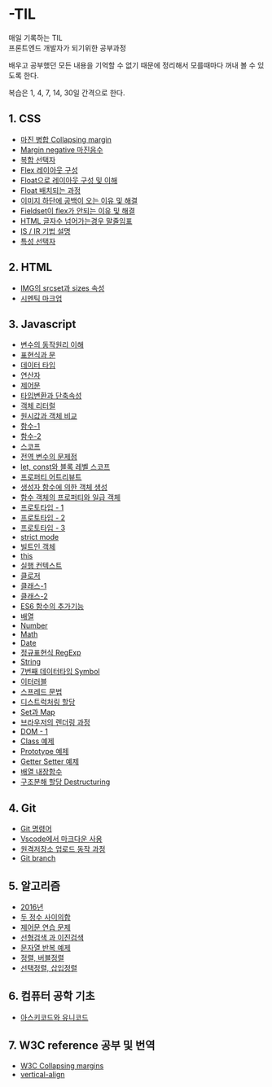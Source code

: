 # -TIL
매일 기록하는 TIL<br>
프론트엔드 개발자가 되기위한 공부과정

배우고 공부했던 모든 내용을 기억할 수 없기 때문에
정리해서 모를때마다 꺼내 볼 수 있도록 한다.

복습은 1, 4, 7, 14, 30일 간격으로 한다.

## 1. CSS
- [마진 병합 Collapsing margin](https://github.com/Alex-Eojin/-TIL/blob/master/CSS/%EB%A7%88%EC%A7%84%20%EB%B3%91%ED%95%A9%20Collapsing%20margins%20.md)
- [Margin negative 마진음수](https://github.com/Alex-Eojin/-TIL/blob/master/CSS/margin%20negative.md)
- [복합 선택자](https://github.com/Alex-Eojin/-TIL/blob/master/CSS/%EB%B3%B5%ED%95%A9%20%EC%84%A0%ED%83%9D%EC%9E%90.md)
- [Flex 레이아웃 구성](https://github.com/Alex-Eojin/-TIL/blob/master/CSS/flex%20%EB%A0%88%EC%9D%B4%EC%95%84%EC%9B%83%20%EA%B5%AC%EC%84%B1.md)
- [Float으로 레이아웃 구성 및 이해](https://github.com/Alex-Eojin/-TIL/blob/master/CSS/float%EC%9C%BC%EB%A1%9C%20%EB%A0%88%EC%9D%B4%EC%95%84%EC%9B%83%20%EA%B5%AC%EC%84%B1%20%EB%B0%8F%20%EC%9D%B4%ED%95%B4.md)
- [Float 배치되는 과정](https://github.com/Alex-Eojin/-TIL/blob/master/CSS/Float%20%EB%B0%B0%EC%B9%98%EB%90%98%EB%8A%94%20%EA%B3%BC%EC%A0%95.md)
- [이미지 하단에 공백이 오는 이유 및 해결](https://github.com/Alex-Eojin/-TIL/blob/master/CSS/%EC%9D%B4%EB%AF%B8%EC%A7%80%20%ED%95%98%EB%8B%A8%EC%97%90%20%EC%98%A4%EB%8A%94%20%EA%B3%B5%EB%B0%B1.md)
- [Fieldset이 flex가 안되는 이유 및 해결](https://github.com/Alex-Eojin/-TIL/blob/master/CSS/Fieldset%EC%9D%B4%20flex%EA%B0%80%20%EC%95%88%EB%90%98%EB%8A%94%20%EC%9D%B4%EC%9C%A0.md)
- [HTML 글자수 넘어가는경우 말줄임표](https://github.com/Alex-Eojin/-TIL/blob/master/CSS/HTML%20%EB%A7%90%EC%A4%84%EC%9E%84%ED%91%9C.md)
- [IS / IR 기법 설명](https://github.com/Alex-Eojin/-TIL/blob/master/CSS/IS%2CIR%20%EA%B8%B0%EB%B2%95.md)
- [특성 선택자](https://github.com/Alex-Eojin/-TIL/blob/master/CSS/%ED%8A%B9%EC%84%B1%20%EC%84%A0%ED%83%9D%EC%9E%90.md)
## 2. HTML
- [IMG의 srcset과 sizes 속성](https://github.com/Alex-Eojin/-TIL/blob/master/HTML/IMG%EC%9D%98%20srcset%EA%B3%BC%20sizes%20%EC%86%8D%EC%84%B1.md)
- [시멘틱 마크업](https://github.com/Alex-Eojin/-TIL/blob/master/HTML/%EC%8B%9C%EB%A9%98%ED%8B%B0%20%EB%A7%88%ED%81%AC%EC%97%85.md)

## 3. Javascript
- [변수의 동작원리 이해](https://github.com/Alex-Eojin/-TIL/blob/master/Javascript/%EB%B3%80%EC%88%98%20%EB%B0%8F%20%EB%8F%99%EC%9E%91%EC%9B%90%EB%A6%AC%20%EC%9D%B4%ED%95%B4.md)
- [표현식과 문](https://github.com/Alex-Eojin/-TIL/blob/master/Javascript/%ED%91%9C%ED%98%84%EC%8B%9D%EA%B3%BC%20%EB%AC%B8.md)
- [데이터 타입](https://github.com/Alex-Eojin/-TIL/blob/master/Javascript/%EB%8D%B0%EC%9D%B4%ED%84%B0%20%ED%83%80%EC%9E%85.md)
- [연산자](https://github.com/Alex-Eojin/-TIL/blob/master/Javascript/%EC%97%B0%EC%82%B0%EC%9E%90.md)
- [제어문](https://github.com/Alex-Eojin/-TIL/blob/master/Javascript/%EC%A0%9C%EC%96%B4%EB%AC%B8.md)
- [타입변환과 단축속성](https://github.com/Alex-Eojin/-TIL/blob/master/Javascript/%ED%83%80%EC%9E%85%EB%B3%80%ED%99%98%EA%B3%BC%20%EB%8B%A8%EC%B6%95%ED%8F%89%EA%B0%80.md)
- [객체 리터럴](https://github.com/Alex-Eojin/-TIL/blob/master/Javascript/%EA%B0%9D%EC%B2%B4%20%EB%A6%AC%ED%84%B0%EB%9F%B4.md)
- [원시값과 객체 비교](https://github.com/Alex-Eojin/-TIL/blob/master/Javascript/%EC%9B%90%EC%8B%9C%EA%B0%92%EA%B3%BC%20%EA%B0%9D%EC%B2%B4%EC%9D%98%20%EB%B9%84%EA%B5%90.md)
- [함수-1](https://github.com/Alex-Eojin/-TIL/blob/master/Javascript/%ED%95%A8%EC%88%98-1.md)
- [함수-2](https://github.com/Alex-Eojin/-TIL/blob/master/Javascript/%ED%95%A8%EC%88%98-2.md)
- [스코프](https://github.com/Alex-Eojin/-TIL/blob/master/Javascript/%EC%8A%A4%EC%BD%94%ED%94%84.md)
- [전역 변수의 문제점](https://github.com/Alex-Eojin/-TIL/blob/master/Javascript/%EC%A0%84%EC%97%AD%20%EB%B3%80%EC%88%98%EC%9D%98%20%EB%AC%B8%EC%A0%9C%EC%A0%90.md)
- [let, const와 블록 레벨 스코프](https://github.com/Alex-Eojin/-TIL/blob/master/Javascript/let%2C%20const%EC%99%80%20%EB%B8%94%EB%A1%9D%20%EB%A0%88%EB%B2%A8%20%EC%8A%A4%EC%BD%94%ED%94%84.md)
- [프로퍼티 어트리뷰트](https://github.com/Alex-Eojin/-TIL/blob/master/Javascript/%ED%94%84%EB%A1%9C%ED%8D%BC%ED%8B%B0%20%EC%96%B4%ED%8A%B8%EB%A6%AC%EB%B7%B0%ED%8A%B8.md)
- [생성자 함수에 의한 객체 생성](https://github.com/Alex-Eojin/-TIL/blob/master/Javascript/%EC%83%9D%EC%84%B1%EC%9E%90%20%ED%95%A8%EC%88%98%EC%97%90%20%EC%9D%98%ED%95%9C%20%EA%B0%9D%EC%B2%B4%20%EC%83%9D%EC%84%B1.md)
- [함수 객체의 프로퍼티와 일급 객체](https://github.com/Alex-Eojin/-TIL/blob/master/Javascript/%ED%95%A8%EC%88%98%20%EA%B0%9D%EC%B2%B4%EC%9D%98%20%ED%94%84%EB%A1%9C%ED%8D%BC%ED%8B%B0%EC%99%80%20%EC%9D%BC%EA%B8%89%20%EA%B0%9D%EC%B2%B4.md)
- [프로토타입 - 1](https://github.com/Alex-Eojin/-TIL/blob/master/Javascript/%ED%94%84%EB%A1%9C%ED%86%A0%ED%83%80%EC%9E%85%20-1.md)
- [프로토타입 - 2](https://github.com/Alex-Eojin/-TIL/blob/master/Javascript/%ED%94%84%EB%A1%9C%ED%86%A0%ED%83%80%EC%9E%85-2.md)
- [프로토타입 - 3](https://github.com/Alex-Eojin/-TIL/blob/master/Javascript/%ED%94%84%EB%A1%9C%ED%86%A0%ED%83%80%EC%9E%85-3.md)
- [strict mode](https://github.com/Alex-Eojin/-TIL/blob/master/Javascript/strict%20mode.md)
- [빌트인 객체](https://github.com/Alex-Eojin/-TIL/blob/master/Javascript/%EB%B9%8C%ED%8A%B8%EC%9D%B8%20%EA%B0%9D%EC%B2%B4.md)
- [this](https://github.com/Alex-Eojin/-TIL/blob/master/Javascript/this.md)
- [실행 컨텍스트](https://github.com/Alex-Eojin/-TIL/blob/master/Javascript/%EC%8B%A4%ED%96%89%20%EC%BB%A8%ED%85%8D%EC%8A%A4%ED%8A%B8.md)
- [클로저](https://github.com/Alex-Eojin/-TIL/blob/master/Javascript/%ED%81%B4%EB%A1%9C%EC%A0%80.md)
- [클래스-1](https://github.com/Alex-Eojin/-TIL/blob/master/Javascript/%ED%81%B4%EB%9E%98%EC%8A%A4-1.md)
- [클래스-2](https://github.com/Alex-Eojin/-TIL/blob/master/Javascript/%ED%81%B4%EB%9E%98%EC%8A%A4-2.md)
- [ES6 함수의 추가기능](https://github.com/Alex-Eojin/-TIL/blob/master/Javascript/ES6%20%ED%95%A8%EC%88%98%EC%9D%98%20%EC%B6%94%EA%B0%80%EA%B8%B0%EB%8A%A5.md)
- [배열](https://github.com/Alex-Eojin/-TIL/blob/master/Javascript/%EB%B0%B0%EC%97%B4.md)
- [Number](https://github.com/Alex-Eojin/-TIL/blob/master/Javascript/Number.md)
- [Math](https://github.com/Alex-Eojin/-TIL/blob/master/Javascript/Math.md)
- [Date](https://github.com/Alex-Eojin/-TIL/blob/master/Javascript/Date.md)
- [정규표현식 RegExp](https://github.com/Alex-Eojin/-TIL/blob/master/Javascript/%EC%A0%95%EA%B7%9C%ED%91%9C%ED%98%84%EC%8B%9D%20RegExp.md)
- [String](https://github.com/Alex-Eojin/-TIL/blob/master/Javascript/String.md)
- [7번째 데이터타입 Symbol](https://github.com/Alex-Eojin/-TIL/blob/master/Javascript/7%EB%B2%88%EC%A7%B8%20%EB%8D%B0%EC%9D%B4%ED%84%B0%ED%83%80%EC%9E%85%20Symbol.md)
- [이터러블](https://github.com/Alex-Eojin/-TIL/blob/master/Javascript/%EC%9D%B4%ED%84%B0%EB%9F%AC%EB%B8%94.md)
- [스프레드 문법](https://github.com/Alex-Eojin/-TIL/blob/master/Javascript/%EC%8A%A4%ED%94%84%EB%A0%88%EB%93%9C%20%EB%AC%B8%EB%B2%95.md)
- [디스트럭처링 할당](https://github.com/Alex-Eojin/-TIL/blob/master/Javascript/%EB%94%94%EC%8A%A4%ED%8A%B8%EB%9F%AD%EC%B2%98%EB%A7%81%20%ED%95%A0%EB%8B%B9.md)
- [Set과 Map](https://github.com/Alex-Eojin/-TIL/blob/master/Javascript/Set%20%EA%B3%BC%20Map.md)
- [브라우저의 렌더링 과정](https://github.com/Alex-Eojin/-TIL/blob/master/Javascript/%EB%B8%8C%EB%9D%BC%EC%9A%B0%EC%A0%80%20%EB%A0%8C%EB%8D%94%EB%A7%81%20%EA%B3%BC%EC%A0%95.md)
- [DOM - 1](https://github.com/Alex-Eojin/-TIL/blob/master/Javascript/DOM%20-%201.md)
- [Class 예제](https://github.com/Alex-Eojin/-TIL/blob/master/Javascript/%EA%B0%9D%EC%B2%B4%EC%A7%80%ED%96%A5%ED%98%95%20%ED%94%84%EB%A1%9C%EA%B7%B8%EB%9E%98%EB%B0%8D(OOP)/%ED%81%B4%EB%9E%98%EC%8A%A4%20%EC%98%88%EC%A0%9C.md)
- [Prototype 예제](https://github.com/Alex-Eojin/-TIL/blob/master/Javascript/%EA%B0%9D%EC%B2%B4%EC%A7%80%ED%96%A5%ED%98%95%20%ED%94%84%EB%A1%9C%EA%B7%B8%EB%9E%98%EB%B0%8D(OOP)/%ED%94%84%EB%A1%9C%ED%86%A0%ED%83%80%EC%9E%85%20%EC%98%88%EC%A0%9C.md)
- [Getter Setter 예제](https://github.com/Alex-Eojin/-TIL/blob/master/Javascript/%EA%B0%9D%EC%B2%B4%EC%A7%80%ED%96%A5%ED%98%95%20%ED%94%84%EB%A1%9C%EA%B7%B8%EB%9E%98%EB%B0%8D(OOP)/Getter%2C%20Setter%20%EC%98%88%EC%A0%9C.md)
- [배열 내장함수](https://github.com/Alex-Eojin/-TIL/blob/master/Javascript/%EB%B0%B0%EC%97%B4%20%EB%82%B4%EC%9E%A5%ED%95%A8%EC%88%98.md)
- [구조분해 할당 Destructuring](https://github.com/Alex-Eojin/-TIL/blob/master/Javascript/Destructuring.md)

## 4. Git
- [Git 명령어](https://github.com/Alex-Eojin/-TIL/blob/master/Github/Git%20%EB%AA%85%EB%A0%B9%EC%96%B4.md)
- [Vscode에서 마크다운 사용](https://github.com/Alex-Eojin/-TIL/blob/master/Github/VScode%EC%97%90%EC%84%9C%20%EB%A7%88%ED%81%AC%EB%8B%A4%EC%9A%B4%20%EC%82%AC%EC%9A%A9%ED%95%98%EA%B8%B0.md)
- [원격저장소 업로드 동작 과정](https://github.com/Alex-Eojin/-TIL/blob/master/GIt/GIt%20%EC%9B%90%EA%B2%A9%EC%A0%80%EC%9E%A5%EC%86%8C%20%EC%97%85%EB%A1%9C%EB%93%9C%20%EB%8F%99%EC%9E%91%20%EC%84%A4%EB%AA%85.md)
- [Git branch](https://github.com/Alex-Eojin/-TIL/blob/master/GIt/GIt%20Branch.md)

## 5. 알고리즘
- [2016년](https://github.com/Alex-Eojin/-TIL/blob/master/%EC%95%8C%EA%B3%A0%EB%A6%AC%EC%A6%98/1.%202016%EB%85%84.md)
- [두 정수 사이의합](https://github.com/Alex-Eojin/-TIL/blob/master/%EC%95%8C%EA%B3%A0%EB%A6%AC%EC%A6%98/2.%20%EB%91%90%20%EC%A0%95%EC%88%98%EC%82%AC%EC%9D%B4%EC%9D%98%20%ED%95%A9.md)
- [제어문 연습 문제](https://github.com/Alex-Eojin/-TIL/blob/master/Javascript/%EC%A0%9C%EC%96%B4%EB%AC%B8%20%EC%97%B0%EC%8A%B5%20%EB%AC%B8%EC%A0%9C.md)
- [선형검색 과 이진검색](https://github.com/Alex-Eojin/-TIL/blob/master/%EC%95%8C%EA%B3%A0%EB%A6%AC%EC%A6%98/%EC%84%A0%ED%98%95%EA%B2%80%EC%83%89%20%EA%B3%BC%20%EC%9D%B4%EC%A7%84%EA%B2%80%EC%83%89.md)
- [문자열 반복 예제](https://github.com/Alex-Eojin/-TIL/blob/master/%EC%95%8C%EA%B3%A0%EB%A6%AC%EC%A6%98/%EB%AC%B8%EC%9E%90%EC%97%B4%20%EB%B0%98%EB%B3%B5%20%EC%98%88%EC%A0%9C.md)
- [정렬, 버블정렬](https://github.com/Alex-Eojin/-TIL/blob/master/%EC%95%8C%EA%B3%A0%EB%A6%AC%EC%A6%98/%EC%A0%95%EB%A0%AC%ED%99%95%EC%9D%B8%2C%EB%B2%84%EB%B8%94%20%EC%A0%95%EB%A0%AC.md)
- [선택정렬, 삽입정렬](https://github.com/Alex-Eojin/-TIL/blob/master/%EC%95%8C%EA%B3%A0%EB%A6%AC%EC%A6%98/%EC%84%A0%ED%83%9D%EC%A0%95%EB%A0%AC%2C%20%EC%82%BD%EC%9E%85%EC%A0%95%EB%A0%AC.md)

## 6. 컴퓨터 공학 기초
- [아스키코드와 유니코드](https://github.com/Alex-Eojin/-TIL/blob/master/%EC%BB%B4%ED%93%A8%ED%84%B0%20%EA%B3%B5%ED%95%99%20%EA%B8%B0%EC%B4%88/%EC%95%84%EC%8A%A4%ED%82%A4%EC%BD%94%EB%93%9C%20%EC%99%80%20%EC%9C%A0%EB%8B%88%EC%BD%94%EB%93%9C.md)


## 7. W3C reference 공부 및 번역
- [W3C Collapsing margins](https://github.com/Alex-Eojin/-TIL/blob/master/W3C%20reference%20%EA%B3%B5%EB%B6%80%20%EB%B0%8F%20%EB%B2%88%EC%97%AD/Collapsing%20margins.md)
-  [vertical-align](https://github.com/Alex-Eojin/-TIL/blob/master/W3C%20reference%20%EA%B3%B5%EB%B6%80%20%EB%B0%8F%20%EB%B2%88%EC%97%AD/vertical-align.md)